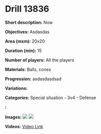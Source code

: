 # Drill 13836

**Short description:**
Now

**Objectives:**
Asdasdas

**Area (mxm):**
20x20

**Duration (min):**
15

**Number of players:**
All the players

**Materials:**
Balls, cones

**Progression:**
asdasdasdsad

**Variations:**


**Categories:**
Special situation - 3v4 - Defense

**:**


**Images:**
![](https://www.coachingfutsal.com/TacticsBoard/Thumbnail\eaa1173b-38e0-487f-94ec-71898e39808f.png)
![](https://www.coachingfutsal.com/\images\598599c9-c4aa-4f45-863f-fd4955f8e8bc_306778025_632859071629447_2099657247411277054_n.jpg)

**Videos:**
[Video Link](https://www.youtube.com/embed/xJTqw8BWEjc)

